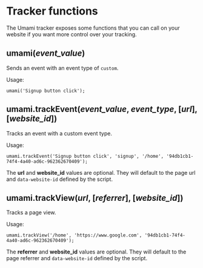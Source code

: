 # Tracker functions

The Umami tracker exposes some functions that you can call on your website if you want
more control over your tracking.

## umami(*event_value*)

Sends an event with an event type of `custom`.

Usage:
```
umami('Signup button click');
```

## umami.trackEvent(*event_value*, *event_type*, [*url*], [*website_id*])

Tracks an event with a custom event type.

Usage:
```
umami.trackEvent('Signup button click', 'signup', '/home', '94db1cb1-74f4-4a40-ad6c-962362670409');
```

The **url** and **website_id** values are optional. They will default to the page url and `data-website-id`
defined by the script.

## umami.trackView(*url*, [*referrer*], [*website_id*])

Tracks a page view.

Usage:
```
umami.trackView('/home', 'https://www.google.com', '94db1cb1-74f4-4a40-ad6c-962362670409');
```

The **referrer** and **website_id** values are optional. They will default to the page referrer and `data-website-id`
defined by the script.